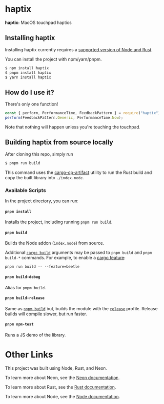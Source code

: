# haptix

**haptix:** MacOS touchpad haptics

## Installing haptix

Installing haptix currently requires a [supported version of Node and Rust](https://github.com/neon-bindings/neon#platform-support).

You can install the project with npm/yarn/pnpm.

```sh
$ npm install haptix
$ pnpm install haptix
$ yarn install haptix
```

## How do I use it?

There's only one function!

```js
const { perform, PerformanceTime, FeedbackPattern } = require("haptix");
perform(FeedbackPattern.Generic, PerformanceTime.Now);
```

Note that nothing will happen unless you're touching the touchpad.

## Building haptix from source locally

After cloning this repo, simply run

```sh
$ pnpm run build
```

This command uses the [cargo-cp-artifact](https://github.com/neon-bindings/cargo-cp-artifact) utility to run the Rust build and copy the built library into `./index.node`.

### Available Scripts

In the project directory, you can run:

#### `pnpm install`

Installs the project, including running `pnpm run build`.

#### `pnpm build`

Builds the Node addon (`index.node`) from source.

Additional [`cargo build`](https://doc.rust-lang.org/cargo/commands/cargo-build.html) arguments may be passed to `pnpm build` and `pnpm build-*` commands. For example, to enable a [cargo feature](https://doc.rust-lang.org/cargo/reference/features.html):

```
pnpm run build -- --feature=beetle
```

#### `pnpm build-debug`

Alias for `pnpm build`.

#### `pnpm build-release`

Same as [`pnpm build`](#pnpm-build) but, builds the module with the [`release`](https://doc.rust-lang.org/cargo/reference/profiles.html#release) profile. Release builds will compile slower, but run faster.

#### `pnpm npm-test`

Runs a JS demo of the library.

# Other Links

This project was built using Node, Rust, and Neon.

To learn more about Neon, see the [Neon documentation](https://neon-bindings.com).

To learn more about Rust, see the [Rust documentation](https://www.rust-lang.org).

To learn more about Node, see the [Node documentation](https://nodejs.org).
